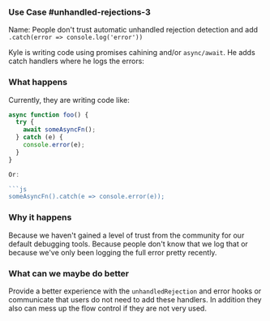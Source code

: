 ### Use Case #unhandled-rejections-3

Name: People don't trust automatic unhandled rejection detection and add `.catch(error => console.log('error'))`

Kyle is writing code using promises cahining and/or `async/await`. He adds catch handlers where he logs the errors:


### What happens

Currently, they are writing code like:

```js
async function foo() {
  try {
    await someAsyncFn();
  } catch (e) {
    console.error(e);
  }
}

Or:

```js
someAsyncFn().catch(e => console.error(e));
```

### Why it happens

Because we haven't gained a level of trust from the community for our default debugging tools. Because people don't know that we log that or because we've only been logging the full error pretty recently.

### What can we maybe do better

Provide a better experience with the `unhandledRejection` and error hooks or communicate that users do not need to add these handlers. In addition they also can mess up the flow control if they are not very used.